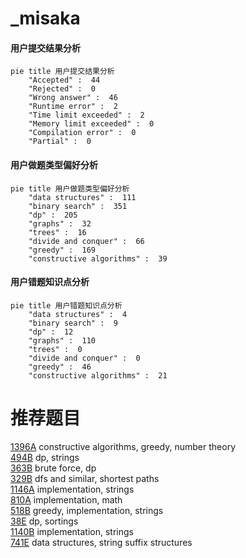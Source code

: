 # _misaka

<!-- tabs:start -->



#### **用户提交结果分析**

```mermaid
pie title 用户提交结果分析
    "Accepted" :  44
    "Rejected" :  0
    "Wrong answer" :  46
    "Runtime error" :  2
    "Time limit exceeded" :  2
    "Memory limit exceeded" :  0
    "Compilation error" :  0
    "Partial" :  0
```

#### **用户做题类型偏好分析**

```mermaid
pie title 用户做题类型偏好分析
    "data structures" :  111
    "binary search" :  351
    "dp" :  205
    "graphs" :  32
    "trees" :  16
    "divide and conquer" :  66
    "greedy" :  169
    "constructive algorithms" :  39
```
#### **用户错题知识点分析**

```mermaid
pie title 用户错题知识点分析
    "data structures" :  4
    "binary search" :  9
    "dp" :  12
    "graphs" :  110
    "trees" :  0
    "divide and conquer" :  0
    "greedy" :  46
    "constructive algorithms" :  21
```



<!-- tabs:end -->
# 推荐题目
[1396A](https://codeforces.com/contest/1396/problem/A)		constructive algorithms,
                        greedy,
                        number theory		  
[494B](https://codeforces.com/contest/494/problem/B)		dp,
                        strings		  
[363B](https://codeforces.com/contest/363/problem/B)		brute force,
                        dp		  
[329B](https://codeforces.com/contest/329/problem/B)		dfs and similar,
                        shortest paths		  
[1146A](https://codeforces.com/contest/1146/problem/A)		implementation,
                        strings		  
[810A](https://codeforces.com/contest/810/problem/A)		implementation,
                        math		  
[518B](https://codeforces.com/contest/518/problem/B)		greedy,
                        implementation,
                        strings		  
[38E](https://codeforces.com/contest/38/problem/E)		dp,
                        sortings		  
[1140B](https://codeforces.com/contest/1140/problem/B)		implementation,
                        strings		  
[741E](https://codeforces.com/contest/741/problem/E)		data structures,
                        string suffix structures		  
